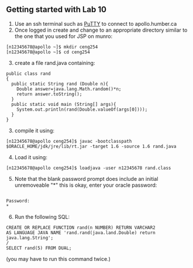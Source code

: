 ## Getting started with Lab 10
1. Use an ssh terminal such as <a href="https://www.chiark.greenend.org.uk/~sgtatham/putty/latest.html">PuTTY</a> to connect to apollo.humber.ca
2. Once logged in create and change to an appropriate directory similar to the one that you used for JSP on munro:
```
[n12345678@apollo ~]$ mkdir ceng254
[n12345678@apollo ~]$ cd ceng254
```
3. create a file rand.java containing:
```
public class rand
{
  public static String rand (Double n){
    Double answer=java.lang.Math.random()*n;
    return answer.toString();
  }
  public static void main (String[] args){
    System.out.println(rand(Double.valueOf(args[0])));
  }
}

```
3. compile it using:
```
[n12345678@apollo ceng254]$ javac -bootclasspath $ORACLE_HOME/jdk/jre/lib/rt.jar -target 1.6 -source 1.6 rand.java
```
4. Load it using:
```
[n12345678@apollo ceng254]$ loadjava -user n12345678 rand.class
```
5. Note that the blank password prompt does include an initial unremoveable "*" this is okay, enter your oracle password:
```

Password:
*
```
6. Run the following SQL:
```
CREATE OR REPLACE FUNCTION rand(n NUMBER) RETURN VARCHAR2
AS LANGUAGE JAVA NAME 'rand.rand(java.land.Double) return java.lang.String';
/
SELECT rand(5) FROM DUAL;
```
(you may have to run this command twice.)